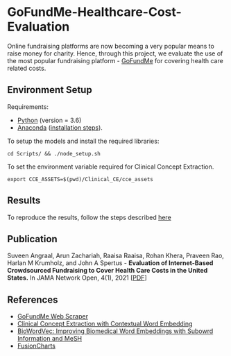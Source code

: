 # GoFundMe-Healthcare-Cost-Evaluation
Online fundraising platforms are now becoming a very popular means to raise money for charity. Hence, through this project, we evaluate the use of the most popular fundraising platform - [GoFundMe](https://www.gofundme.com/) for covering health care related costs.

## Environment Setup
Requirements:
   * [Python](https://www.python.org/) (version = 3.6)
   * [Anaconda](https://www.anaconda.com/) ([installation steps](https://gist.github.com/Arun-George-Zachariah/3cfd2e249b5eda609d5c0f50d0c4db43)). 

To setup the models and install the required libraries:
```
cd Scripts/ && ./node_setup.sh
``` 

To set the environment variable required for Clinical Concept Extraction.
```
export CCE_ASSETS=$(pwd)/Clinical_CE/cce_assets
```

## Results
To reproduce the results, follow the steps described [here](Validate_Data/README.md)

## Publication
Suveen Angraal, Arun Zachariah, Raaisa Raaisa, Rohan Khera, Praveen Rao, Harlan M Krumholz, and John A Spertus - **Evaluation of Internet-Based Crowdsourced Fundraising to Cover Health Care Costs in the United States.** In JAMA Network Open, 4(1), 2021 [[PDF](https://jamanetwork.com/journals/jamanetworkopen/articlepdf/2774737/angraal_2021_ld_200198_1609274555.84741.pdf)]

## References
* [GoFundMe Web Scraper](https://github.com/lmeninato/GoFundMe)
* [Clinical Concept Extraction with Contextual Word Embedding](https://github.com/noc-lab/clinical_concept_extraction)
* [BioWordVec: Improving Biomedical Word Embeddings with Subowrd Information and MeSH](https://github.com/ncbi-nlp/BioWordVec.git)
* [FusionCharts](https://www.fusioncharts.com/)
